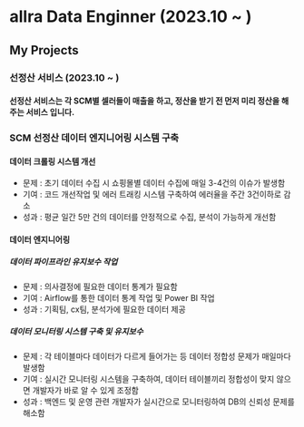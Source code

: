# allra Data Enginner (2023.10 ~ )

## My Projects


### 선정산 서비스 (2023.10 ~ )


#### 선정산 서비스는 각 SCM별 셀러들이 매출을 하고, 정산을 받기 전 먼저 미리 정산을 해주는 서비스 입니다.


### SCM 선정산 데이터 엔지니어링 시스템 구축


#### 데이터 크롤링 시스템 개선
-	문제 : 초기 데이터 수집 시 쇼핑몰별 데이터 수집에 매일 3-4건의 이슈가 발생함
-	기여 : 코드 개선작업 및 에러 트래킹 시스템 구축하여 에러율을 주간 3건이하로 감소
-	성과 : 평균 일간 5만 건의 데이터를 안정적으로 수집, 분석이 가능하게 개선함


#### 데이터 엔지니어링

##### 데이터 파이프라인 유지보수 작업

- 문제 : 의사결정에 필요한 데이터 통계가 필요함
- 기여 : Airflow를 통한 데이터 통계 작업 및 Power BI 작업
- 성과 : 기획팀, cx팀, 분석가에 필요한 데이터 제공

##### 데이터 모니터링 시스템 구축 및 유지보수
- 문제 : 각 테이블마다 데이터가 다르게 들어가는 등 데이터 정합성 문제가 매일마다 발생함
- 기여 : 실시간 모니터링 시스템을 구축하여, 데이터 테이블끼리 정합성이 맞지 않으면 개발자가 바로 알 수 있게 조정함
- 성과 : 백엔드 및 운영 관련 개발자가 실시간으로 모니터링하여 DB의 신뢰성 문제를 해소함
